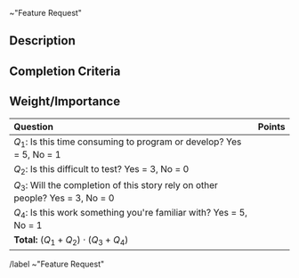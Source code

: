 ~"Feature Request"
<!-- This template is based similar ones found in EMPIRE, written by Jason M. Gates -->

## Description

<!-- What feature or change is needed? -->
<!-- How is this different from the current behavior? -->
<!-- How might this be accomplished? -->
<!-- What's the impact of not having this feature? -->
<!-- What's the goal of adding this feature? -->


## Completion Criteria

<!-- How can we demonstrate that this work is complete? -->
<!-- Is this work associated with an issue or milestone? -->


## Weight/Importance
| Question                                                                           | Points |
|:---------------------------------------------------------------------------------- |:------:|
| $`Q_1`$:  Is this time consuming to program or develop?  Yes = 5, No = 1           |        |
| $`Q_2`$:  Is this difficult to test?  Yes = 3, No = 0                              |        |
| $`Q_3`$:  Will the completion of this story rely on other people?  Yes = 3, No = 0 |        |
| $`Q_4`$:  Is this work something you're familiar with?  Yes = 5, No = 1            |        |
| **Total:**  $`(Q_1 + Q_2) \cdot (Q_3 + Q_4)`$                                      |        |

/label ~"Feature Request"

